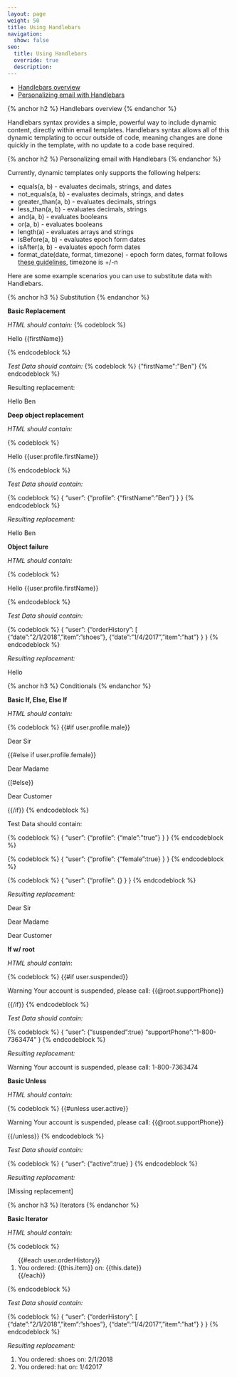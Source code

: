 ```yaml
---
layout: page
weight: 50
title: Using Handlebars
navigation:
  show: false 
seo:
  title: Using Handlebars
  override: true
  description:
---
```


- [Handlebars overview](#-Handlebars-overview)
- [Personalizing email with Handlebars](#-Personalizing-email-with-Handlebars)

{% anchor h2 %}
Handlebars overview
{% endanchor %}

Handlebars syntax provides a simple, powerful way to include dynamic content, directly within email templates.  Handlebars syntax allows all of this dynamic templating to occur outside of code, meaning changes are done quickly in the template, with no update to a code base required.

{% anchor h2 %}
Personalizing email with Handlebars
{% endanchor %}

Currently, dynamic templates only supports the following helpers:

* equals(a, b) - evaluates decimals, strings, and dates
* not_equals(a, b) - evaluates decimals, strings, and dates
* greater_than(a, b) - evaluates decimals, strings
* less_than(a, b) - evaluates decimals, strings
* and(a, b) - evaluates booleans
* or(a, b) - evaluates booleans
* length(a)  - evaluates arrays and strings
* isBefore(a, b) - evaluates epoch form dates
* isAfter(a, b) - evaluates epoch form dates
* format_date(date, format, timezone) - epoch form dates, format follows [these guidelines](http://support.sas.com/documentation/cdl/en/lrdict/64316/HTML/default/viewer.htm#a003169814.htm), timezone is +/-n 

Here are some example scenarios you can use to substitute data with Handlebars. 

{% anchor h3 %}
Substitution
{% endanchor %}

**Basic Replacement**

*HTML should contain:*
{% codeblock %}
<p>Hello {{firstName}}</p>
{% endcodeblock %} 

*Test Data should contain:*
{% codeblock %}
{"firstName":"Ben"}
{% endcodeblock %}

Resulting replacement: 

<p>Hello Ben</p>

**Deep object replacement**

*HTML should contain:* 

{% codeblock %}
<p>Hello {{user.profile.firstName}}</p>
{% endcodeblock %}

*Test Data should contain:* 

{% codeblock %}
{
“user”:
{“profile”:
{“firstName”:”Ben”}
}
}
{% endcodeblock %}

*Resulting replacement:*

<p>Hello Ben</p>


**Object failure**

*HTML should contain:*

{% codeblock %}
<p>Hello {{user.profile.firstName}}</p>
{% endcodeblock %}

*Test Data should contain:* 

{% codeblock %}
{
“user”:
{“orderHistory”:
[
{“date”:”2/1/2018”,”item”:”shoes”},
{“date”:”1/4/2017”,”item”:”hat”}
}
}
{% endcodeblock %}

*Resulting replacement:* 

<p>Hello </p>

{% anchor h3 %}
Conditionals
{% endanchor %}

**Basic If, Else, Else If**

*HTML should contain:* 

{% codeblock %}
{{#if user.profile.male}}
<p>Dear Sir</p>
{{#else if user.profile.female}}
<p>Dear Madame</p>
{[#else}}
<p> Dear Customer</p>
{{/if}}
{% endcodeblock %}


Test Data should contain: 

{% codeblock %}
{
“user”:
{“profile”:
{“male”:”true”}
}
}
{% endcodeblock %}
 
{% codeblock %}
{
“user”:
{“profile”:
{“female”:true}
}
}
{% endcodeblock %}
 
{% codeblock %}
{
“user”:
{“profile”:
{}
}
}
{% endcodeblock %}

*Resulting replacement:*

<p>Dear Sir</p>

<p>Dear Madame</p>

<p>Dear Customer</p>

**If w/ root**

*HTML should contain*: 

{% codeblock %}
{{#if user.suspended}}
	<p>Warning Your account is suspended, please call: {{@root.supportPhone}}</p>
{{/if}}
{% endcodeblock %}

*Test Data should contain:* 

{% codeblock %}
{
“user”:
{“suspended”:true}
“supportPhone”:”1-800-7363474”
}
{% endcodeblock %}

*Resulting replacement:*

<p>Warning Your account is suspended, please call: 1-800-7363474</p>

**Basic Unless**

*HTML should contain:* 

{% codeblock %}
{{#unless user.active}}
	<p>Warning Your account is suspended, please call: {{@root.supportPhone}}</p>
{{/unless}}
{% endcodeblock %}

*Test Data should contain:* 

{% codeblock %}
{
“user”:
{“active”:true}
}
{% endcodeblock %}

*Resulting replacement:*

[Missing replacement]

{% anchor h3 %}
Iterators
{% endanchor %}

**Basic Iterator**

*HTML should contain:*

{% codeblock %}
<ol>
{{#each user.orderHistory}}
	<li>You ordered: {{this.item}} on: {{this.date}}</li>
{{/each}}
</ol>
{% endcodeblock %}

*Test Data should contain:*

{% codeblock %}
{
“user”:
{“orderHistory”:
[
{“date”:”2/1/2018”,”item”:”shoes”},
{“date”:”1/4/2017”,”item”:”hat”}
}
}
{% endcodeblock %}


*Resulting replacement:*

<ol>
	<li>You ordered: shoes on: 2/1/2018</li>
	<li>You ordered: hat on: 1/42017</li>
</ol>


